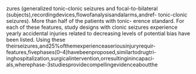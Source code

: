 zures (generalized tonic-clonic seizures and focal-to-bilateral (subjects),recordingdevices,flowofanalysisandalarms,andref-
tonic-clonic seizures). More than half of the patients with tonic- erence standard. For each of these features, study designs with
clonic seizures experience yearly accidental injuries related to decreasing levels of potential bias have been listed. Using these
theirseizures,and25%ofthemexperienceaseriousinjuryrequir- features,fivephases(0–4)havebeenproposed,similartodrugtri-
inghospitalization,surgicalintervention,orresultinginincapaci- als,wherephase-3studiesprovidecompellingevidenceaboutthe